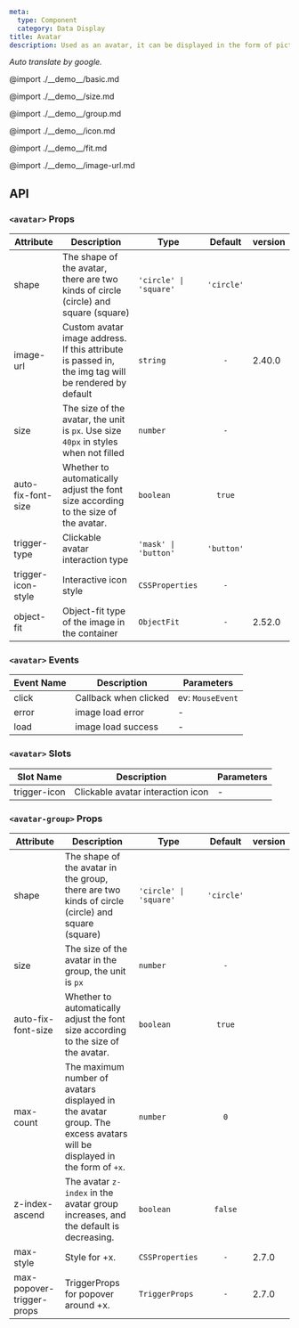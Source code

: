 ```yaml
meta:
  type: Component
  category: Data Display
title: Avatar
description: Used as an avatar, it can be displayed in the form of pictures, icons or characters.
```

_Auto translate by google._

@import ./\_\_demo\_\_/basic.md

@import ./\_\_demo\_\_/size.md

@import ./\_\_demo\_\_/group.md

@import ./\_\_demo\_\_/icon.md

@import ./\_\_demo\_\_/fit.md

@import ./\_\_demo\_\_/image-url.md

## API

### `<avatar>` Props

| Attribute          | Description                                                                                          | Type                   |  Default   | version |
| ------------------ | ---------------------------------------------------------------------------------------------------- | ---------------------- | :--------: | :------ |
| shape              | The shape of the avatar, there are two kinds of circle (circle) and square (square)                  | `'circle' \| 'square'` | `'circle'` |         |
| image-url          | Custom avatar image address. If this attribute is passed in, the img tag will be rendered by default | `string`               |    `-`     | 2.40.0  |
| size               | The size of the avatar, the unit is `px`. Use size `40px` in styles when not filled                  | `number`               |    `-`     |         |
| auto-fix-font-size | Whether to automatically adjust the font size according to the size of the avatar.                   | `boolean`              |   `true`   |         |
| trigger-type       | Clickable avatar interaction type                                                                    | `'mask' \| 'button'`   | `'button'` |         |
| trigger-icon-style | Interactive icon style                                                                               | `CSSProperties`        |    `-`     |         |
| object-fit         | Object-fit type of the image in the container                                                        | `ObjectFit`            |    `-`     | 2.52.0  |

### `<avatar>` Events

| Event Name | Description           | Parameters       |
| ---------- | --------------------- | ---------------- |
| click      | Callback when clicked | ev: `MouseEvent` |
| error      | image load error      | -                |
| load       | image load success    | -                |

### `<avatar>` Slots

| Slot Name    | Description                       | Parameters |
| ------------ | --------------------------------- | ---------- |
| trigger-icon | Clickable avatar interaction icon | -          |

### `<avatar-group>` Props

| Attribute                 | Description                                                                                                            | Type                   |  Default   | version |
| ------------------------- | ---------------------------------------------------------------------------------------------------------------------- | ---------------------- | :--------: | :------ |
| shape                     | The shape of the avatar in the group, there are two kinds of circle (circle) and square (square)                       | `'circle' \| 'square'` | `'circle'` |         |
| size                      | The size of the avatar in the group, the unit is `px`                                                                  | `number`               |    `-`     |         |
| auto-fix-font-size        | Whether to automatically adjust the font size according to the size of the avatar.                                     | `boolean`              |   `true`   |         |
| max-count                 | The maximum number of avatars displayed in the avatar group. The excess avatars will be displayed in the form of `+x`. | `number`               |    `0`     |         |
| z-index-ascend            | The avatar `z-index` in the avatar group increases, and the default is decreasing.                                     | `boolean`              |  `false`   |         |
| max-style                 | Style for +x.                                                                                                          | `CSSProperties`        |    `-`     | 2.7.0   |
| max-popover-trigger-props | TriggerProps for popover around +x.                                                                                    | `TriggerProps`         |    `-`     | 2.7.0   |
